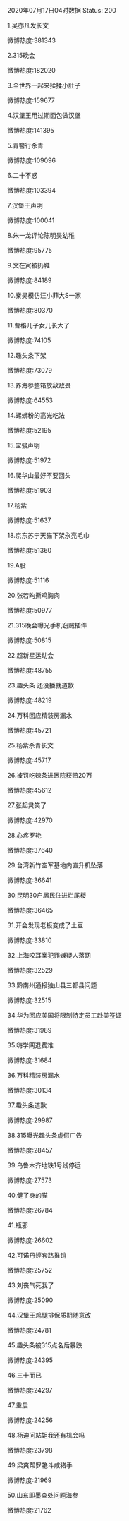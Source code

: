 2020年07月17日04时数据
Status: 200

1.吴亦凡发长文

微博热度:381343

2.315晚会

微博热度:182020

3.全世界一起来揉揉小肚子

微博热度:159677

4.汉堡王用过期面包做汉堡

微博热度:141395

5.青簪行杀青

微博热度:109096

6.二十不惑

微博热度:103394

7.汉堡王声明

微博热度:100041

8.朱一龙评论陈明昊幼稚

微博热度:95775

9.文在寅被扔鞋

微博热度:84189

10.秦昊模仿汪小菲大S一家

微博热度:80370

11.曹格儿子女儿长大了

微博热度:74105

12.趣头条下架

微博热度:73079

13.养海参整箱放敌敌畏

微博热度:64553

14.螺蛳粉的高光吃法

微博热度:52195

15.宝骏声明

微博热度:51972

16.爬华山最好不要回头

微博热度:51903

17.杨紫

微博热度:51637

18.京东苏宁天猫下架永亮毛巾

微博热度:51360

19.A股

微博热度:51116

20.张若昀撕鸡胸肉

微博热度:50977

21.315晚会曝光手机窃贼插件

微博热度:50815

22.超新星运动会

微博热度:48755

23.趣头条 还没播就道歉

微博热度:48219

24.万科回应精装房漏水

微博热度:45721

25.杨紫杀青长文

微博热度:45717

26.被罚吃辣条进医院获赔20万

微博热度:45612

27.张起灵笑了

微博热度:42970

28.心疼罗艳

微博热度:37640

29.台湾新竹空军基地内直升机坠落

微博热度:36641

30.昆明30户居民住进烂尾楼

微博热度:36465

31.开会发现老板变成了土豆

微博热度:33810

32.上海咬耳案犯罪嫌疑人落网

微博热度:32529

33.黔南州通报独山县三都县问题

微博热度:32515

34.华为回应美国将限制特定员工赴美签证

微博热度:31989

35.嗨学网退费难

微博热度:31684

36.万科精装房漏水

微博热度:30134

37.趣头条道歉

微博热度:29987

38.315曝光趣头条虚假广告

微博热度:28457

39.乌鲁木齐地铁1号线停运

微博热度:27573

40.健了身的猫

微博热度:26784

41.瓶邪

微博热度:26602

42.可诺丹婷套路推销

微博热度:25752

43.刘丧气死我了

微博热度:25090

44.汉堡王鸡腿排保质期随意改

微博热度:24781

45.趣头条被315点名后暴跌

微博热度:24395

46.三十而已

微博热度:24297

47.重启

微博热度:24256

48.杨迪问站姐我还有机会吗

微博热度:23798

49.梁爽帮罗艳斗咸猪手

微博热度:21969

50.山东即墨查处问题海参

微博热度:21762

